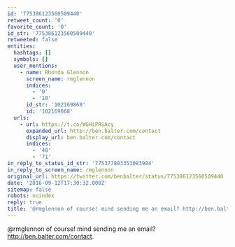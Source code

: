 ```yaml
---
id: '775386123560509440'
retweet_count: '0'
favorite_count: '0'
id_str: '775386123560509440'
retweeted: false
entities:
  hashtags: []
  symbols: []
  user_mentions:
    - name: Rhonda Glennon
      screen_name: rmglennon
      indices:
        - '0'
        - '10'
      id_str: '102169868'
      id: '102169868'
  urls:
    - url: https://t.co/WGHiPRSAcy
      expanded_url: http://ben.balter.com/contact
      display_url: ben.balter.com/contact
      indices:
        - '48'
        - '71'
in_reply_to_status_id_str: '775377803353083904'
in_reply_to_screen_name: rmglennon
original_url: https://twitter.com/benbalter/status/775386123560509440
date: '2016-09-12T17:30:32.000Z'
sitemap: false
robots: noindex
reply: true
title: '@rmglennon of course! mind sending me an email? http://ben.balter.com/contact.'
---
```


@rmglennon of course! mind sending me an email? http://ben.balter.com/contact.